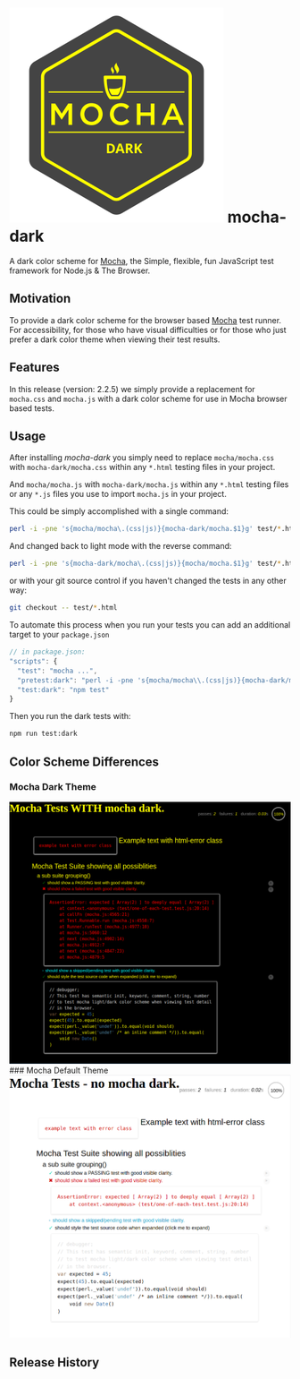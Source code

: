 # <img src="./images/mocha-dark-logo.svg" alt="Mocha Logo" /> mocha-dark

A dark color scheme for [Mocha](https://www.npmjs.com/package/mocha), the Simple, flexible, fun JavaScript test framework for Node.js &amp; The Browser.

## Motivation

To provide a dark color scheme for the browser based [Mocha](https://www.npmjs.com/package/mocha) test runner.
For accessibility, for those who have visual difficulties or for those who just prefer a dark color theme when viewing their test results.

## Features

In this release (version: 2.2.5) we simply provide a replacement for `mocha.css` and `mocha.js` with a dark color scheme for use in Mocha browser based tests.

## Usage

After installing *mocha-dark* you simply need to replace `mocha/mocha.css` with `mocha-dark/mocha.css` within any `*.html` testing files in your project.

And `mocha/mocha.js` with `mocha-dark/mocha.js` within any `*.html` testing files or any `*.js` files you use to import `mocha.js` in your project.

This could be simply accomplished with a single command:

```sh
perl -i -pne 's{mocha/mocha\.(css|js)}{mocha-dark/mocha.$1}g' test/*.html
```

And changed back to light mode with the reverse command:
```sh
perl -i -pne 's{mocha-dark/mocha\.(css|js)}{mocha/mocha.$1}g' test/*.html
```

or with your git source control if you haven't changed the tests in any other way:

```sh
git checkout -- test/*.html
```

To automate this process when you run your tests you can add an additional target to your `package.json`

```javascript
// in package.json:
"scripts": {
  "test": "mocha ...",
  "pretest:dark": "perl -i -pne 's{mocha/mocha\\.(css|js)}{mocha-dark/mocha.$1}g' test/*.html",
  "test:dark": "npm test"
}
```

Then you run the dark tests with:

```sh
npm run test:dark
```

## Color Scheme Differences

### Mocha Dark Theme
<img src="./images/mocha-dark-theme.png" alt="Mocha Dark Theme" />
### Mocha Default Theme
<img src="./images/mocha-default-theme.png" alt="Mocha Default Theme" />

## Release History
